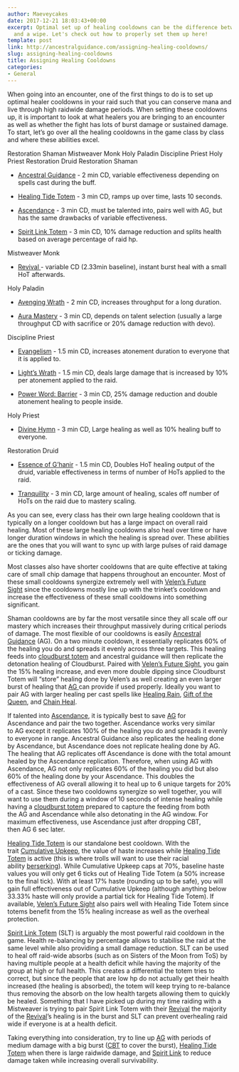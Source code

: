 ```yaml
---
author: Maeveycakes
date: 2017-12-21 18:03:43+00:00
excerpt: Optimal set up of healing cooldowns can be the difference between a kill
  and a wipe. Let's check out how to properly set them up here!
template: post
link: http://ancestralguidance.com/assigning-healing-cooldowns/
slug: assigning-healing-cooldowns
title: Assigning Healing Cooldowns
categories:
- General
---
```


When going into an encounter, one of the first things to do is to set up optimal healer cooldowns in your raid such that you can conserve mana and live through high raidwide damage periods. When setting these cooldowns up, it is important to look at what healers you are bringing to an encounter as well as whether the fight has lots of burst damage or sustained damage. To start, let’s go over all the healing cooldowns in the game class by class and where these abilities excel.

Restoration Shaman
Mistweaver Monk
Holy Paladin
Discipline Priest
Holy Priest
Restoration Druid
Restoration Shaman



 	
  * [Ancestral Guidance](http://www.wowhead.com/spell=108281/) - 2 min CD, variable effectiveness depending on spells cast during the buff.

 	
  * [Healing Tide Totem](http://www.wowhead.com/spell=108280/) - 3 min CD, ramps up over time, lasts 10 seconds.

 	
  * [Ascendance](http://www.wowhead.com/spell=114052) - 3 min CD, must be talented into, pairs well with AG, but has the same drawbacks of variable effectiveness.

 	
  * [Spirit Link Totem](http://www.wowhead.com/spell=98008) - 3 min CD, 10% damage reduction and splits health based on average percentage of raid hp.


Mistweaver Monk

 	
  * [Revival ](http://www.wowhead.com/spell=115310)- variable CD (2.33min baseline), instant burst heal with a small HoT afterwards.


Holy Paladin

 	
  * [Avenging Wrath](http://www.wowhead.com/spell=31884) - 2 min CD, increases throughput for a long duration.

 	
  * [Aura Mastery](http://www.wowhead.com/spell=31821/) - 3 min CD, depends on talent selection (usually a large throughput CD with sacrifice or 20% damage reduction with devo).


Discipline Priest

 	
  * [Evangelism](http://www.wowhead.com/spell=246287/evangelism) - 1.5 min CD, increases atonement duration to everyone that it is applied to.

 	
  * [Light’s Wrath](http://www.wowhead.com/spell=207946/lights-wrath) - 1.5 min CD, deals large damage that is increased by 10% per atonement applied to the raid.

 	
  * [Power Word: Barrier](http://www.wowhead.com/spell=62618/power-word-barrier) - 3 min CD, 25% damage reduction and double atonement healing to people inside.


Holy Priest

 	
  * [Divine Hymn](http://www.wowhead.com/spell=64843/divine-hymn) - 3 min CD, Large healing as well as 10% healing buff to everyone.


Restoration Druid

 	
  * [Essence of G’hanir](http://www.wowhead.com/spell=208253/essence-of-ghanir) - 1.5 min CD, Doubles HoT healing output of the druid, variable effectiveness in terms of number of HoTs applied to the raid.

 	
  * [Tranquility](http://www.wowhead.com/spell=740/tranquility) - 3 min CD, large amount of healing, scales off number of HoTs on the raid due to mastery scaling.


As you can see, every class has their own large healing cooldown that is typically on a longer cooldown but has a large impact on overall raid healing. Most of these large healing cooldowns also heal over time or have longer duration windows in which the healing is spread over. These abilities are the ones that you will want to sync up with large pulses of raid damage or ticking damage.

Most classes also have shorter cooldowns that are quite effective at taking care of small chip damage that happens throughout an encounter. Most of these small cooldowns synergize extremely well with [Velen’s Future Sight](http://www.wowhead.com/item=144258/) since the cooldowns mostly line up with the trinket’s cooldown and increase the effectiveness of these small cooldowns into something significant.

Shaman cooldowns are by far the most versatile since they all scale off our mastery which increases their throughput massively during critical periods of damage. The most flexible of our cooldowns is easily [Ancestral Guidance](http://www.wowhead.com/spell=108281/) (AG). On a two minute cooldown, it essentially replicates 60% of the healing you do and spreads it evenly across three targets. This healing feeds into [cloudburst totem](http://www.wowhead.com/spell=157153/) and ancestral guidance will then replicate the detonation healing of Cloudburst. Paired with [Velen’s Future Sight](http://www.wowhead.com/item=144258/), you gain the 15% healing increase, and even more double dipping since Cloudburst Totem will “store” healing done by Velen’s as well creating an even larger burst of healing that [AG ](http://www.wowhead.com/spell=108281/)can provide if used properly. Ideally you want to pair AG with larger healing per cast spells like [Healing Rain](http://www.wowhead.com/spell=73920/), [Gift of the Queen](http://www.wowhead.com/spell=207778/), and [Chain Heal](http://www.wowhead.com/spell=1064/).

If talented into [Ascendance](http://www.wowhead.com/spell=114052), it is typically best to save [AG](http://www.wowhead.com/spell=108281) for Ascendance and pair the two together. Ascendance works very similar to AG except it replicates 100% of the healing you do and spreads it evenly to everyone in range. Ancestral Guidance also replicates the healing done by Ascendance, but Ascendance does not replicate healing done by AG. The healing that AG replicates off Ascendance is done with the total amount healed by the Ascendance replication. Therefore, when using AG with Ascendance, AG not only replicates 60% of the healing you did but also 60% of the healing done by your Ascendance. This doubles the effectiveness of AG overall allowing it to heal up to 6 unique targets for 20% of a cast. Since these two cooldowns synergize so well together, you will want to use them during a window of 10 seconds of intense healing while having a [cloudburst totem](http://www.wowhead.com/spell=157153) prepared to capture the feeding from both the AG and Ascendance while also detonating in the AG window. For maximum effectiveness, use Ascendance just after dropping CBT, then AG 6 sec later.

[Healing Tide Totem](http://www.wowhead.com/spell=108280/) is our standalone best cooldown. With the trait [Cumulative Upkeep](http://www.wowhead.com/spell=207362/), the value of haste increases while [Healing Tide Totem](http://www.wowhead.com/spell=108280/) is active (this is where trolls will want to use their racial ability [berserking](http://www.wowhead.com/spell=26297/)). While Cumulative Upkeep caps at 70%, baseline haste values you will only get 6 ticks out of Healing Tide Totem (a 50% increase to the final tick). With at least 17% haste (rounding up to be safe), you will gain full effectiveness out of Cumulative Upkeep (although anything below 33.33% haste will only provide a partial tick for Healing Tide Totem). If available, [Velen’s Future Sight](http://www.wowhead.com/item=144258/) also pairs well with Healing Tide Totem since totems benefit from the 15% healing increase as well as the overheal protection.

[Spirit Link Totem](http://www.wowhead.com/spell=98008) (SLT) is arguably the most powerful raid cooldown in the game. Health re-balancing by percentage allows to stabilise the raid at the same level while also providing a small damage reduction. SLT can be used to heal off raid-wide absorbs (such as on Sisters of the Moon from ToS) by having multiple people at a health deficit while having the majority of the group at high or full health. This creates a differential the totem tries to correct, but since the people that are low hp do not actually get their health increased (the healing is absorbed), the totem will keep trying to re-balance thus removing the absorb on the low health targets allowing them to quickly be healed. Something that I have picked up during my time raiding with a Mistweaver is trying to pair Spirit Link Totem with their [Revival](http://www.wowhead.com/spell=115310) the majority of the [Revival](http://www.wowhead.com/spell=115310)’s healing is in the burst and SLT can prevent overhealing raid wide if everyone is at a health deficit.

Taking everything into consideration, try to line up [AG](http://www.wowhead.com/spell=108281/) with periods of medium damage with a big burst ([CBT](http://www.wowhead.com/spell=157153/) to cover the burst), [Healing Tide Totem](http://www.wowhead.com/spell=108280/) when there is large raidwide damage, and [Spirit Link](http://www.wowhead.com/spell=98008) to reduce damage taken while increasing overall survivability.
